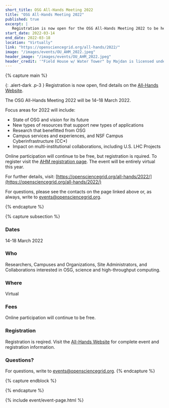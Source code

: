 ```yaml
---
short_title: OSG All-Hands Meeting 2022
title: "OSG All-Hands Meeting 2022"
published: true
excerpt: |
   Registration is now open for the OSG All-Hands Meeting 2022 to be held March 14-18 virtually. 
start_date: 2022-03-14
end_date: 2022-03-18
location: "Virtually"
link: "https://opensciencegrid.org/all-hands/2022/"
image: "/images/events/OU_AHM_2022.jpeg"
header_image: "/images/events/OU_AHM_2022.jpeg"
header_credit: '"Field House w/ Water Tower" by Majdan is licensed under CC BY-NC-SA 2.0. To view a copy of this license, visit https://creativecommons.org/licenses/by-nc-sa/2.0/?ref=openverse&atype=rich'
---
```


{% capture main %}

{: .alert-dark .p-3 }
Registration is now open, find details on the [All-Hands Website](https://opensciencegrid.org/all-hands/2022/registration/).

The OSG All-Hands Meeting 2022 will be 14–18 March 2022. 

Focus areas for 2022 will include:
- State of OSG and vision for its future
- New types of resources that support new types of applications
- Research that benefitted from OSG
- Campus services and experiences, and NSF Campus Cyberinfrastructure (CC*)
- Impact on multi-institutional collaborations, including U.S. LHC Projects

Online participation will continue to be free, but registration is rquired. To register visit the [AHM registration page](https://opensciencegrid.org/all-hands/2022/registration/). The event will be entirely virtual this year. 

For further details, visit: [https://opensciencegrid.org/all-hands/2022/](https://opensciencegrid.org/all-hands/2022/)

For questions, please see the contacts on the page linked above or, as always, write to <events@opensciencegrid.org>.

{% endcapture %}

{% capture subsection %}
### Dates

14-18 March 2022


### Who

Researchers, Campuses and Organizations, Site Administrators, and Collaborations interested in OSG, science and high-throughput computing.


### Where

Virtual


### Fees

Online participation will continue to be free.


### Registration

Registration is reqired. Visit the [All-Hands Website](https://opensciencegrid.org/all-hands/2022/registration/) for complete event and registration information.



### Questions?

For questions, write to <events@opensciencegrid.org>.
{% endcapture %}

{% capture endblock %}



{% endcapture %}

{% include event/event-page.html %}
